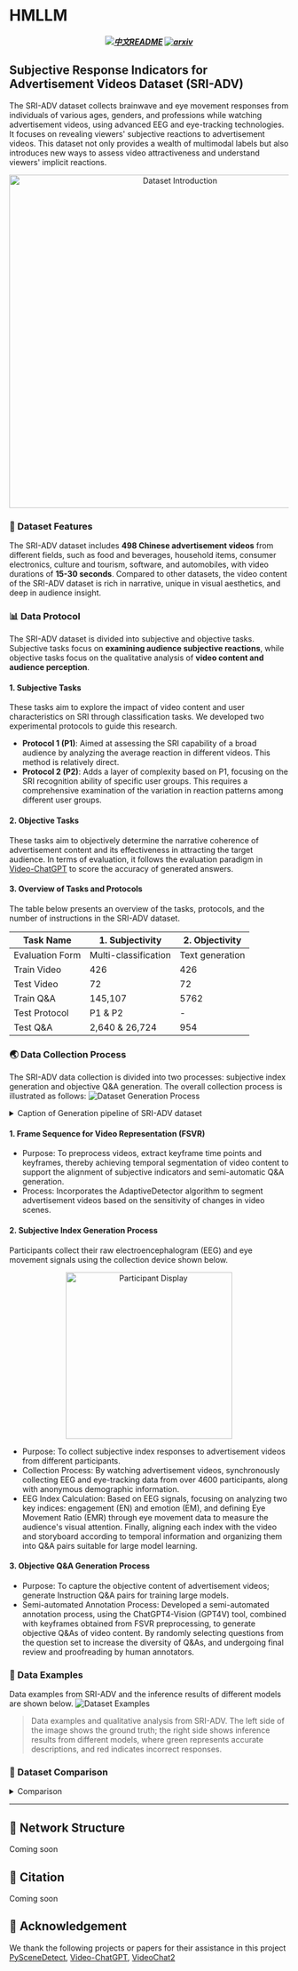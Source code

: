 # HMLLM 
<h5 align="center">
<a href="https://github.com/mininglamp-MLLM/HMLLM/tree/main/README_CN.md"><img src="https://img.shields.io/badge/%E4%B8%AD%E6%96%87-readme" alt="中文README"></a>
<a href="https://arxiv.org/abs/2407.08150"><img src="https://img.shields.io/badge/Arxiv-2407.08150-AD1C18.svg?logo=arXiv" alt="arxiv"></a>
</h5>


## Subjective Response Indicators for Advertisement Videos Dataset (SRI-ADV)
The SRI-ADV dataset collects brainwave and eye movement responses from individuals of various ages, genders, and professions while watching advertisement videos, using advanced EEG and eye-tracking technologies. It focuses on revealing viewers' subjective reactions to advertisement videos. This dataset not only provides a wealth of multimodal labels but also introduces new ways to assess video attractiveness and understand viewers' implicit reactions.
<div align="center"><img src="./assets/dataset-intro.jpg" alt="Dataset Introduction" style="width:600px"></div>

### 🎯 Dataset Features
The SRI-ADV dataset includes **498 Chinese advertisement videos** from different fields, such as food and beverages, household items, consumer electronics, culture and tourism, software, and automobiles, with video durations of **15-30 seconds**. Compared to other datasets, the video content of the SRI-ADV dataset is rich in narrative, unique in visual aesthetics, and deep in audience insight.

### 📊 Data Protocol
The SRI-ADV dataset is divided into subjective and objective tasks. Subjective tasks focus on **examining audience subjective reactions**, while objective tasks focus on the qualitative analysis of **video content and audience perception**.

#### 1. Subjective Tasks
These tasks aim to explore the impact of video content and user characteristics on SRI through classification tasks. We developed two experimental protocols to guide this research.
* **Protocol 1 (P1)**: Aimed at assessing the SRI capability of a broad audience by analyzing the average reaction in different videos. This method is relatively direct.
* **Protocol 2 (P2)**: Adds a layer of complexity based on P1, focusing on the SRI recognition ability of specific user groups. This requires a comprehensive examination of the variation in reaction patterns among different user groups.

#### 2. Objective Tasks
These tasks aim to objectively determine the narrative coherence of advertisement content and its effectiveness in attracting the target audience. In terms of evaluation, it follows the evaluation paradigm in [Video-ChatGPT](https://github.com/mbzuai-oryx/Video-ChatGPT/tree/main/quantitative_evaluation) to score the accuracy of generated answers.

#### 3. Overview of Tasks and Protocols
The table below presents an overview of the tasks, protocols, and the number of instructions in the SRI-ADV dataset.

| Task Name | 1. Subjectivity | 2. Objectivity |
| --- | --- | --- |
| Evaluation Form | Multi-classification | Text generation |
| Train Video | 426 | 426 |
| Test Video | 72 | 72 |
| Train Q&A | 145,107 | 5762 |
| Test Protocol | P1 & P2 | - |
| Test Q&A | 2,640 & 26,724 | 954 |

### 🌏 Data Collection Process
The SRI-ADV data collection is divided into two processes: subjective index generation and objective Q&A generation. The overall collection process is illustrated as follows:
![Dataset Generation Process](./assets/dataset_generation.jpg)
<details><summary>Caption of Generation pipeline of SRI-ADV dataset</summary><p>
The left side of this figure illustrates the process of SRI data collection, computation, and amalgamation. This involves acquiring raw signals from subjects, processing signals by video scenes, and pooling data from subjects with similar demographic profiles to obtain aggregated subjective response indicators and instruction for language models. The middle section depicts the video preprocessing with Frame Sequence for Video Representation (FSVR) by scene detection and Automatic Speech Recognition (ASR) for videos. On the right side, we present our proposed semi-automated video Q&A generation process, which leverages both video storyboarding from FSVR and dialogue text from ASR. This integration enriches video content comprehension, thereby facilitating both Subjectivity and Objectivity Tasks.
</p></details>

#### 1. Frame Sequence for Video Representation (FSVR)
* Purpose: To preprocess videos, extract keyframe time points and keyframes, thereby achieving temporal segmentation of video content to support the alignment of subjective indicators and semi-automatic Q&A generation.
* Process: Incorporates the AdaptiveDetector algorithm to segment advertisement videos based on the sensitivity of changes in video scenes.

#### 2. Subjective Index Generation Process
Participants collect their raw electroencephalogram (EEG) and eye movement signals using the collection device shown below.
<div align="center"><img src="./assets/subject.jpg" alt="Participant Display" style="width:300px"></div>

* Purpose: To collect subjective index responses to advertisement videos from different participants.
* Collection Process: By watching advertisement videos, synchronously collecting EEG and eye-tracking data from over 4600 participants, along with anonymous demographic information.
* EEG Index Calculation: Based on EEG signals, focusing on analyzing two key indices: engagement (EN) and emotion (EM), and defining Eye Movement Ratio (EMR) through eye movement data to measure the audience's visual attention. Finally, aligning each index with the video and storyboard according to temporal information and organizing them into Q&A pairs suitable for large model learning.

#### 3. Objective Q&A Generation Process
* Purpose: To capture the objective content of advertisement videos; generate Instruction Q&A pairs for training large models.
* Semi-automated Annotation Process: Developed a semi-automated annotation process, using the ChatGPT4-Vision (GPT4V) tool, combined with keyframes obtained from FSVR preprocessing, to generate objective Q&As of video content. By randomly selecting questions from the question set to increase the diversity of Q&As, and undergoing final review and proofreading by human annotators.

### 📝 Data Examples
Data examples from SRI-ADV and the inference results of different models are shown below.
![Dataset Examples](./assets/dataset_examples.jpg)
> Data examples and qualitative analysis from SRI-ADV. The left side of the image shows the ground truth; the right side shows inference results from different models, where green represents accurate descriptions, and red indicates incorrect responses.

### 📡 Dataset Comparison
<details><summary>Comparison</summary><p>
Compared to other datasets suitable for video parsing, SRI-ADV has more modalities, a longer average answer text length (99.6), and a larger median number of storyboards (11). This means each advertisement video in SRI-ADV contains a larger amount of content information, increasing the difficulty and complexity of video comprehension tasks.
> AP in the table stands for Audience Profiles.

| Datasets| Video source | Q&A generation | Q&A tasks| Modality| Videos | Q&A pairs |AvgAnsLen | MedScene |
|--------------------|--------------|----------------|--------------|-------------------|--------|-----------|-----------|----------|
| MSVD-QA | MSVD| Auto| OE| Video|1,970|50,505|1.0|2|
| MSRVTT-QA | MSRVTT| Auto| OE| Video|10,000|243,680|1.0|3|
| TGIF-QA | TGIF| Auto&Human| OE & MC| Frame/Video|56,720|103,919|1.5|1|
| ActivityNet-QA | ActivityNet| Human| OE| Video|5,800|58,000|1.3|7|
| Video-ChatGPT | ActivityNet| Auto&Human| OE| Video|200|2,994|51.0|6|
| **SRI-ADV** (ours)| Custom| Auto&Human| MC & OE| **Video/EEG/EMR/AP** |498|178,547| **99.6** | **11** |
</p></details>

-----
## 🧩 Network Structure
Coming soon


## 📄 Citation
Coming soon 

## 💫 Acknowledgement
We thank the following projects or papers for their assistance in this project
[PySceneDetect](https://github.com/Breakthrough/PySceneDetect), [Video-ChatGPT](https://github.com/mbzuai-oryx/Video-ChatGPT),  [VideoChat2](https://github.com/OpenGVLab/Ask-Anything)